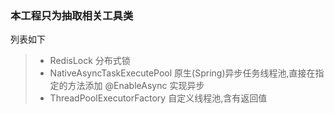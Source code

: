 ### 本工程只为抽取相关工具类  
列表如下  
> * RedisLock 分布式锁  
> * NativeAsyncTaskExecutePool 原生(Spring)异步任务线程池,直接在指定的方法添加 @EnableAsync 实现异步  
> * ThreadPoolExecutorFactory 自定义线程池,含有返回值